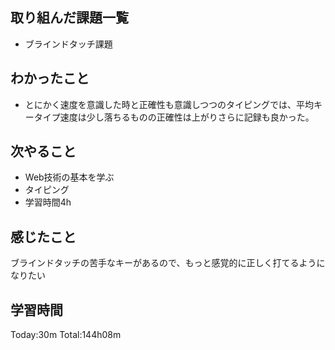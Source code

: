 ## 取り組んだ課題一覧
 - ブラインドタッチ課題
## わかったこと
 - とにかく速度を意識した時と正確性も意識しつつのタイピングでは、平均キータイプ速度は少し落ちるものの正確性は上がりさらに記録も良かった。
## 次やること
 - Web技術の基本を学ぶ
 - タイピング
 - 学習時間4h
## 感じたこと
 ブラインドタッチの苦手なキーがあるので、もっと感覚的に正しく打てるようになりたい
## 学習時間
Today:30m  Total:144h08m